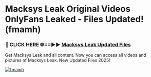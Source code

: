 # Macksys Leak Original Videos 0nlyFans Leaked - Files Updated! (fmamh)

<h3>🔴 CLICK HERE 🌐==►► <a href="https://tinyurl.com/3hn5wdd3" rel="nofollow">Macksys Leak Updated Files</a></h3>

Get Macksys Leak and all content. Now you can access all videos and pictures of Macksys Leak. New Updated Files 2025!

[![fmamh](https://i.imgur.com/4HnBqBT.gif)](https://tinyurl.com/3hn5wdd3)

